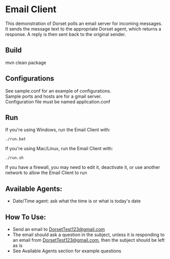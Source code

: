 # Email Client
This demonstration of Dorset polls an email server for incoming messages. It sends the message text to the appropriate Dorset agent, which returns a response. A reply is then sent back to the original sender.  

## Build
mvn clean package  

## Configurations
See sample.conf for an example of configurations.  
Sample ports and hosts are for a gmail server.  
Configuration file must be named application.conf  

## Run
If you're using Windows, run the Email Client with:  
```
./run.bat
```

If you're using Mac/Linux, run the Email Client with:  
```
./run.sh
```

If you have a firewall, you may need to edit it, deactivate it, or use another network to allow the Email Client to run  

## Available Agents:
 - Date/Time agent: ask what the time is or what is today's date  
 
## How To Use:
- Send an email to DorsetTest123@gmail.com
- The email should ask a question in the subject, unless it is responding to an email from DorsetTest123@gmail.com, then the subject should be left as is
- See Available Agents section for example questions